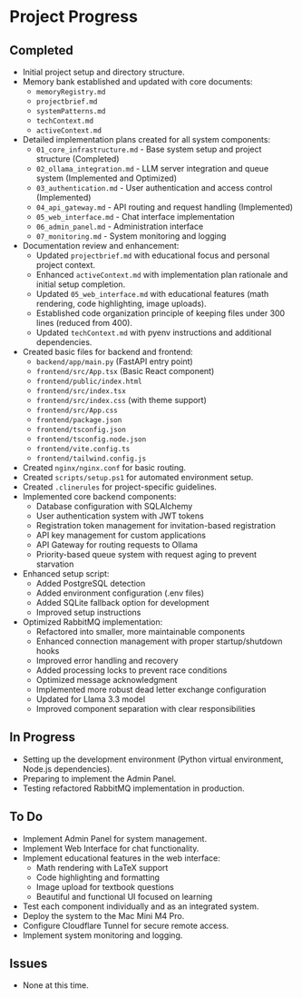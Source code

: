 # Project Progress

## Completed
- Initial project setup and directory structure.
- Memory bank established and updated with core documents:
    - `memoryRegistry.md`
    - `projectbrief.md`
    - `systemPatterns.md`
    - `techContext.md`
    - `activeContext.md`
- Detailed implementation plans created for all system components:
    - `01_core_infrastructure.md` - Base system setup and project structure (Completed)
    - `02_ollama_integration.md` - LLM server integration and queue system (Implemented and Optimized)
    - `03_authentication.md` - User authentication and access control (Implemented)
    - `04_api_gateway.md` - API routing and request handling (Implemented)
    - `05_web_interface.md` - Chat interface implementation
    - `06_admin_panel.md` - Administration interface
    - `07_monitoring.md` - System monitoring and logging
- Documentation review and enhancement:
    - Updated `projectbrief.md` with educational focus and personal project context.
    - Enhanced `activeContext.md` with implementation plan rationale and initial setup completion.
    - Updated `05_web_interface.md` with educational features (math rendering, code highlighting, image uploads).
    - Established code organization principle of keeping files under 300 lines (reduced from 400).
    - Updated `techContext.md` with pyenv instructions and additional dependencies.
- Created basic files for backend and frontend:
    - `backend/app/main.py` (FastAPI entry point)
    - `frontend/src/App.tsx` (Basic React component)
    - `frontend/public/index.html`
    - `frontend/src/index.tsx`
    - `frontend/src/index.css` (with theme support)
    - `frontend/src/App.css`
    - `frontend/package.json`
    - `frontend/tsconfig.json`
    - `frontend/tsconfig.node.json`
    - `frontend/vite.config.ts`
    - `frontend/tailwind.config.js`
- Created `nginx/nginx.conf` for basic routing.
- Created `scripts/setup.ps1` for automated environment setup.
- Created `.clinerules` for project-specific guidelines.
- Implemented core backend components:
    - Database configuration with SQLAlchemy
    - User authentication system with JWT tokens
    - Registration token management for invitation-based registration
    - API key management for custom applications
    - API Gateway for routing requests to Ollama
    - Priority-based queue system with request aging to prevent starvation
- Enhanced setup script:
    - Added PostgreSQL detection
    - Added environment configuration (.env files)
    - Added SQLite fallback option for development
    - Improved setup instructions
- Optimized RabbitMQ implementation:
    - Refactored into smaller, more maintainable components
    - Enhanced connection management with proper startup/shutdown hooks
    - Improved error handling and recovery
    - Added processing locks to prevent race conditions
    - Optimized message acknowledgment
    - Implemented more robust dead letter exchange configuration
    - Updated for Llama 3.3 model
    - Improved component separation with clear responsibilities

## In Progress
- Setting up the development environment (Python virtual environment, Node.js dependencies).
- Preparing to implement the Admin Panel.
- Testing refactored RabbitMQ implementation in production.

## To Do
- Implement Admin Panel for system management.
- Implement Web Interface for chat functionality.
- Implement educational features in the web interface:
    - Math rendering with LaTeX support
    - Code highlighting and formatting
    - Image upload for textbook questions
    - Beautiful and functional UI focused on learning
- Test each component individually and as an integrated system.
- Deploy the system to the Mac Mini M4 Pro.
- Configure Cloudflare Tunnel for secure remote access.
- Implement system monitoring and logging.

## Issues
- None at this time.
